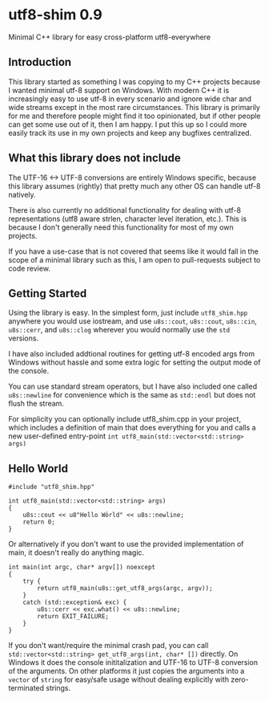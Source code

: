 # utf8-shim 0.9
Minimal C++ library for easy cross-platform utf8-everywhere

## Introduction

This library started as something I was copying to my C++ projects because I wanted minimal utf-8 support on Windows. With modern C++ it is increasingly easy to use utf-8 in every scenario and ignore wide char and wide streams except in the most rare circumstances. This library is primarily for me and therefore people might find it too opinionated, but if other people can get some use out of it, then I am happy. I put this up so I could more easily track its use in my own projects and keep any bugfixes centralized.

## What this library does not include

The UTF-16 <-> UTF-8 conversions are entirely Windows specific, because this library assumes (rightly) that pretty much any other OS can handle utf-8 natively.

There is also currently no additional functionality for dealing with utf-8 representations (utf8 aware strlen, character level iteration, etc.). This is because I don't generally need this functionality for most of my own projects.

If you have a use-case that is not covered that seems like it would fall in the scope of a minimal library such as this, I am open to pull-requests subject to code review.

## Getting Started

Using the library is easy. In the simplest form, just include `utf8_shim.hpp` anywhere you would use iostream, and use `u8s::cout`, `u8s::cout`, `u8s::cin`, `u8s::cerr`, and `u8s::clog` wherever you would normally use the `std` versions.

I have also included addtional routines for getting utf-8 encoded args from Windows without hassle and some extra logic for setting the output mode of the console.

You can use standard stream operators, but I have also included one called `u8s::newline` for convenience which is the same as `std::endl` but does not flush the stream.

For simplicity you can optionally include utf8_shim.cpp in your project, which includes a definition of main that does everything for you and calls a new user-defined entry-point `int utf8_main(std::vector<std::string> args)`

## Hello World

```
#include "utf8_shim.hpp"

int utf8_main(std::vector<std::string> args)
{
	u8s::cout << u8"Hello Wörld" << u8s::newline;
	return 0;
}

```

Or alternatively if you don't want to use the provided implementation of main, it doesn't really do anything magic.


```
int main(int argc, char* argv[]) noexcept
{
    try {
        return utf8_main(u8s::get_utf8_args(argc, argv));
    }
    catch (std::exception& exc) {
        u8s::cerr << exc.what() << u8s::newline;
        return EXIT_FAILURE;
    }
}
```

If you don't want/require the minimal crash pad, you can call `std::vector<std::string> get_utf8_args(int, char* [])` directly. On Windows it does the console inititalization and UTF-16 to UTF-8 conversion of the arguments. On other platforms it just copies the arguments into a `vector` of `string` for easy/safe usage without dealing explicitly with zero-terminated strings.	
